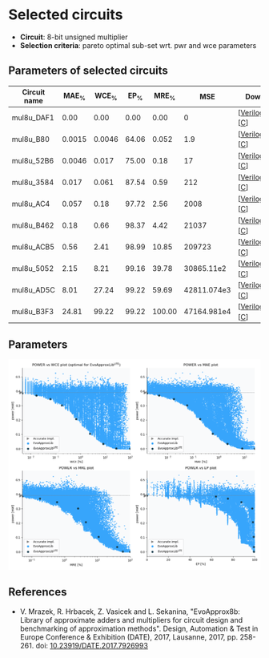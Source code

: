 
Selected circuits
===================
 - **Circuit**: 8-bit unsigned multiplier
 - **Selection criteria**: pareto optimal sub-set wrt. pwr and wce parameters

Parameters of selected circuits
----------------------------

| Circuit name | MAE<sub>%</sub> | WCE<sub>%</sub> | EP<sub>%</sub> | MRE<sub>%</sub> | MSE | Download |
| --- |  --- | --- | --- | --- | --- | --- | 
| mul8u_DAF1 | 0.00 | 0.00 | 0.00 | 0.00 | 0 |   [[Verilog<sub>PDK45</sub>](mul8u_DAF1_pdk45.v)] [[C](mul8u_DAF1.c)] |
| mul8u_B80 | 0.0015 | 0.0046 | 64.06 | 0.052 | 1.9 |  [[Verilog<sub>generic</sub>](mul8u_B80.v)]  [[C](mul8u_B80.c)] |
| mul8u_52B6 | 0.0046 | 0.017 | 75.00 | 0.18 | 17 |  [[Verilog<sub>generic</sub>](mul8u_52B6.v)]  [[C](mul8u_52B6.c)] |
| mul8u_3584 | 0.017 | 0.061 | 87.54 | 0.59 | 212 |  [[Verilog<sub>generic</sub>](mul8u_3584.v)]  [[C](mul8u_3584.c)] |
| mul8u_AC4 | 0.057 | 0.18 | 97.72 | 2.56 | 2008 |  [[Verilog<sub>generic</sub>](mul8u_AC4.v)]  [[C](mul8u_AC4.c)] |
| mul8u_B462 | 0.18 | 0.66 | 98.37 | 4.42 | 21037 |  [[Verilog<sub>generic</sub>](mul8u_B462.v)]  [[C](mul8u_B462.c)] |
| mul8u_ACB5 | 0.56 | 2.41 | 98.99 | 10.85 | 209723 |  [[Verilog<sub>generic</sub>](mul8u_ACB5.v)]  [[C](mul8u_ACB5.c)] |
| mul8u_5052 | 2.15 | 8.21 | 99.16 | 39.78 | 30865.11e2 |  [[Verilog<sub>generic</sub>](mul8u_5052.v)]  [[C](mul8u_5052.c)] |
| mul8u_AD5C | 8.01 | 27.24 | 99.22 | 59.69 | 42811.074e3 |  [[Verilog<sub>generic</sub>](mul8u_AD5C.v)]  [[C](mul8u_AD5C.c)] |
| mul8u_B3F3 | 24.81 | 99.22 | 99.22 | 100.00 | 47164.981e4 |  [[Verilog<sub>generic</sub>](mul8u_B3F3.v)]  [[C](mul8u_B3F3.c)] |
    
Parameters
--------------
![Parameters figure](fig.png)

References
--------------
   - V. Mrazek, R. Hrbacek, Z. Vasicek and L. Sekanina, "EvoApprox8b: Library of approximate adders and multipliers for circuit design and benchmarking of approximation methods". Design, Automation & Test in Europe Conference & Exhibition (DATE), 2017, Lausanne, 2017, pp. 258-261. doi: [10.23919/DATE.2017.7926993](https://dx.doi.org/10.23919/DATE.2017.7926993)

             